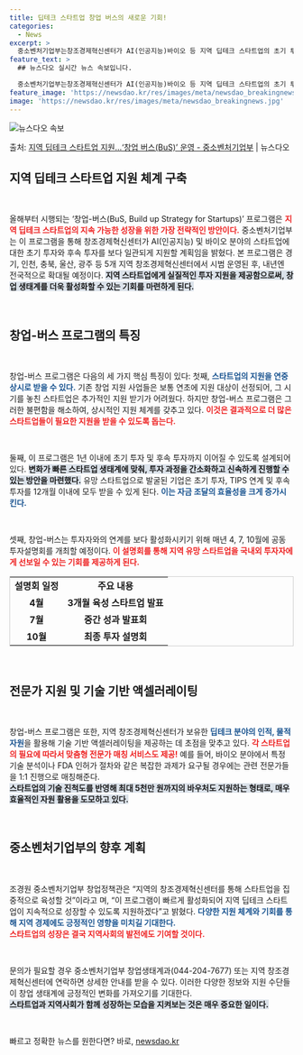 ```yaml
---
title: 딥테크 스타트업 창업 버스의 새로운 기회!
categories:
  - News
excerpt: >
  중소벤처기업부는창조경제혁신센터가 AI(인공지능)바이오 등 지역 딥테크 스타트업의 초기 투자부터후속 투자 연계…
feature_text: >
  ## 뉴스다오 실시간 뉴스 속보입니다.

  중소벤처기업부는창조경제혁신센터가 AI(인공지능)바이오 등 지역 딥테크 스타트업의 초기 투자부터후속 투자 연계…
feature_image: 'https://newsdao.kr/res/images/meta/newsdao_breakingnews.jpg'
image: 'https://newsdao.kr/res/images/meta/newsdao_breakingnews.jpg'
---
```


![뉴스다오 속보](https://newsdao.kr/res/images/meta/newsdao_breakingnews.jpg)

<p>출처: <a href="https://newsdao.kr/3821" rel="dofollow">지역 딥테크 스타트업 지원…‘창업 버스(BuS)’ 운영 - 중소벤처기업부</a> | 뉴스다오</p>

<h2 data-ke-size="size26">지역 딥테크 스타트업 지원 체계 구축</h2> 

<p data-ke-size="size16">&nbsp;</p>

올해부터 시행되는 ‘창업-버스(BuS, Build up Strategy for Startups)’ 프로그램은 <b><span style="color: #ee2323;">지역 딥테크 스타트업의 지속 가능한 성장을 위한 가장 전략적인 방안이다.</span></b> 중소벤처기업부는 이 프로그램을 통해 창조경제혁신센터가 AI(인공지능) 및 바이오 분야의 스타트업에 대한 초기 투자와 후속 투자를 보다 일관되게 지원할 계획임을 밝혔다. 본 프로그램은 경기, 인천, 충북, 울산, 광주 등 5개 지역 창조경제혁신센터에서 시범 운영된 후, 내년엔 전국적으로 확대될 예정이다. <b><span style="background-color: #21538527;">지역 스타트업에게 실질적인 투자 지원을 제공함으로써, 창업 생태계를 더욱 활성화할 수 있는 기회를 마련하게 된다.</span></b>

<p data-ke-size="size16">&nbsp;</p>

<h2 data-ke-size="size26">창업-버스 프로그램의 특징</h2>

<p data-ke-size="size16">&nbsp;</p>

창업-버스 프로그램은 다음의 세 가지 핵심 특징이 있다: 첫째, <b><span style="color: #1a5490;">스타트업의 지원을 연중 상시로 받을 수 있다.</span></b> 기존 창업 지원 사업들은 보통 연초에 지원 대상이 선정되어, 그 시기를 놓친 스타트업은 추가적인 지원 받기가 어려웠다. 하지만 창업-버스 프로그램은 그러한 불편함을 해소하여, 상시적인 지원 체계를 갖추고 있다. <b><span style="color: #ee2323;">이것은 결과적으로 더 많은 스타트업들이 필요한 지원을 받을 수 있도록 돕는다.</span></b>

<p data-ke-size="size16">&nbsp;</p>

둘째, 이 프로그램은 1년 이내에 초기 투자 및 후속 투자까지 이어질 수 있도록 설계되어 있다. <b><span style="background-color: #21538527;">변화가 빠른 스타트업 생태계에 맞춰, 투자 과정을 간소화하고 신속하게 진행할 수 있는 방안을 마련했다.</span></b> 유망 스타트업으로 발굴된 기업은 초기 투자, TIPS 연계 및 후속 투자를 12개월 이내에 모두 받을 수 있게 된다. <b><span style="color: #1a5490;">이는 자금 조달의 효율성을 크게 증가시킨다.</span></b>

<p data-ke-size="size16">&nbsp;</p>

셋째, 창업-버스는 투자자와의 연계를 보다 활성화시키기 위해 매년 4, 7, 10월에 공동 투자설명회를 개최할 예정이다. <b><span style="color: #ee2323;">이 설명회를 통해 지역 유망 스타트업을 국내외 투자자에게 선보일 수 있는 기회를 제공하게 된다.</span></b> <br><table style="width: 100%; border: 1px solid #ccc; text-align: center;">
<tr>
<td style="text-align: center; height: 25px;"><b>설명회 일정</b></td>
<td style="text-align: center; height: 25px;"><b>주요 내용</b></td>
</tr>
<tr>
<td style="text-align: center; height: 17px;"><b>4월</b></td>
<td style="text-align: center; height: 17px;"><b>3개월 육성 스타트업 발표</b></td>
</tr>
<tr>
<td style="text-align: center; height: 17px;"><b>7월</b></td>
<td style="text-align: center; height: 17px;"><b>중간 성과 발표회</b></td>
</tr>
<tr>
<td style="text-align: center; height: 17px;"><b>10월</b></td>
<td style="text-align: center; height: 17px;"><b>최종 투자 설명회</b></td>
</tr>
</table>
<p data-ke-size="size16">&nbsp;</p>

<h2 data-ke-size="size26">전문가 지원 및 기술 기반 액셀러레이팅</h2>

<p data-ke-size="size16">&nbsp;</p>

창업-버스 프로그램은 또한, 지역 창조경제혁신센터가 보유한 <b><span style="color: #1a5490;">딥테크 분야의 인적, 물적 자원</span></b>을 활용해 기술 기반 액셀러레이팅을 제공하는 데 초점을 맞추고 있다. <b><span style="color: #ee2323;">각 스타트업의 필요에 따라서 맞춤형 전문가 매칭 서비스도 제공!</span></b> 예를 들어, 바이오 분야에서 특정 기술 분석이나 FDA 인허가 절차와 같은 복잡한 과제가 요구될 경우에는 관련 전문가들을 1:1 진행으로 매칭해준다. <br> <b><span style="background-color: #21538527;">스타트업의 기술 진척도를 반영해 최대 5천만 원까지의 바우처도 지원하는 형태로, 매우 효율적인 자원 활용을 도모하고 있다.</span></b>

<p data-ke-size="size16">&nbsp;</p>

<h2 data-ke-size="size26">중소벤처기업부의 향후 계획</h2>

<p data-ke-size="size16">&nbsp;</p>

조경원 중소벤처기업부 창업정책관은 “지역의 창조경제혁신센터를 통해 스타트업을 집중적으로 육성할 것”이라고 며, “이 프로그램이 빠르게 활성화되어 지역 딥테크 스타트업이 지속적으로 성장할 수 있도록 지원하겠다”고 밝혔다. <b><span style="color: #1a5490;">다양한 지원 체계와 기회를 통해 지역 경제에도 긍정적인 영향을 미치길 기대한다.</span></b> <br> <b><span style="color: #ee2323;">스타트업의 성장은 결국 지역사회의 발전에도 기여할 것이다.</span></b>

<p data-ke-size="size16">&nbsp;</p>

문의가 필요할 경우 중소벤처기업부 창업생태계과(044-204-7677) 또는 지역 창조경제혁신센터에 연락하면 상세한 안내를 받을 수 있다. 이러한 다양한 정보와 지원 수단들이 창업 생태계에 긍정적인 변화를 가져오기를 기대한다. <br><b><span style="background-color: #21538527;">스타트업과 지역사회가 함께 성장하는 모습을 지켜보는 것은 매우 중요한 일이다.</span></b> 

<p data-ke-size="size16">&nbsp;</p> 

빠르고 정확한 뉴스를 원한다면? 바로, <a href="https://newsdao.kr" rel="dofollow">newsdao.kr</a>


